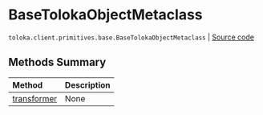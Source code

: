 # BaseTolokaObjectMetaclass
`toloka.client.primitives.base.BaseTolokaObjectMetaclass` | [Source code](https://github.com/Toloka/toloka-kit/blob/v1.2.2/src/client/primitives/base.py#L119)

## Methods Summary

| Method | Description |
| :------| :-----------|
[transformer](toloka.client.primitives.base.BaseTolokaObjectMetaclass.transformer.md)| None

